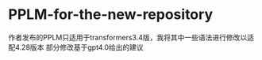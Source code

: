 # PPLM-for-the-new-repository
作者发布的PPLM只适用于transformers3.4版，我将其中一些语法进行修改以适配4.28版本
部分修改基于gpt4.0给出的建议
